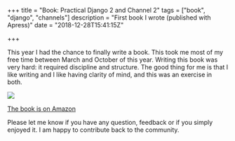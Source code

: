 +++
title = "Book: Practical Django 2 and Channel 2"
tags = ["book", "django", "channels"]
description = "First book I wrote (published with Apress)"
date = "2018-12-28T15:41:15Z"

+++

This year I had the chance to finally write a book. This took me most of my free time between March and October of this year. Writing this book was very hard: it required discipline and structure. The good thing for me is that I like writing and I like having clarity of mind, and this was an exercise in both.

![](/attachments/practical-django2-bookcover.png)

[The book is on Amazon](https://www.amazon.co.uk/Practical-Django-Channels-Applications-Capabilities/dp/1484240987/)

Please let me know if you have any question, feedback or if you simply enjoyed it. I am happy to contribute back to the community.
